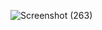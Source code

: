 ![Screenshot (263)](https://user-images.githubusercontent.com/92025005/144291345-5684662a-6705-4ee2-9995-f028b1d579b9.png)
